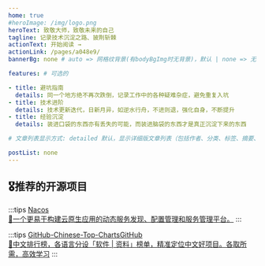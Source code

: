 ```yaml
---
home: true
#heroImage: /img/logo.png
heroText: 致敬大师，致敬未来的自己
tagline: 记录技术沉淀之路、披荆斩棘
actionText: 开始阅读 →
actionLink: /pages/a048e9/
bannerBg: none # auto => 网格纹背景(有bodyBgImg时无背景)，默认 | none => 无 | '大图地址' | background: 自定义背景样式       提示：如发现文本颜色不适应你的背景时可以到palette.styl修改$bannerTextColor变量

features: # 可选的

- title: 避坑指南 
  details: 同一个地方绝不再次跌倒，记录工作中的各种疑难杂症，避免重复入坑
- title: 技术进阶
  details: 技术更新迭代，日新月异，如逆水行舟，不进则退，强化自身，不断提升
- title: 经验沉淀 
  details: 装进口袋的东西亦有丢失的可能，而装进脑袋的东西才是真正沉淀下来的东西

# 文章列表显示方式: detailed 默认，显示详细版文章列表（包括作者、分类、标签、摘要、分页等）| simple => 显示简约版文章列表（仅标题和日期）| none 不显示文章列表

postList: none
---
```


## 🎖推荐的开源项目
:::tips
[Nacos](https://nacos.io/zh-cn/)<br />[🚀一个更易于构建云原生应用的动态服务发现、配置管理和服务管理平台。](https://nacos.io/zh-cn/)
:::

:::tips
[GitHub-Chinese-Top-ChartsGitHub](https://github.com/GrowingGit/GitHub-Chinese-Top-Charts)<br />[🚀中文排行榜，各语言分设「软件 | 资料」榜单，精准定位中文好项目。各取所需，高效学习](https://nacos.io/zh-cn/)
:::